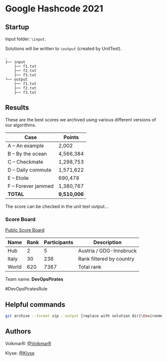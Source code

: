 ﻿# Google Hashcode 2021

## Startup

Input folder: `\input`.

Solutions will be written to `\output` (created by UnitTest).


```
.
├── input
    ├── f1.txt
    ├── f2.txt
    ├── f3.txt
└── output
    ├── f1.txt
    ├── f2.txt
    ├── f3.txt
```


## Results


These are the best scores we archived using various different versions of our algorithms.

| Case                  |  Points  |
|-----------------------|----------|
| A – An example | 2,002 |
| B – By the ocean | 4,566,384 |
| C – Checkmate | 1,298,753 |
| D – Daily commute | 1,571,622 |
| E – Etoile | 690,478 |
| F – Forever jammed | 1,380,767 |
| **TOTAL** | **9,510,006** |

The score can be checked in the unit test output...

### Score Board

[Public Score Board](https://hashcodejudge.withgoogle.com/scoreboard)

| Name                 | Rank | Participants | Description             |
| -------------------- | ---- | ------------ | ----------------------- |
| Hub | 2 | 5 | Austria / GDG-Innsbruck |
| Italy | 30 | 236 | Rank filtered by country |
| World | 620 | 7367 | Total rank |

Team name: **DevOpsPirates**

\#DevOpsPiratesRule

## Helpful commands
```bash
git archive --format zip --output [replace with solution dir]\Environment\output\source.zip head
```

## Authors
VolkmarR: [@VolkmarR](https://github.com/VolkmarR/)

Klyse: [@Klyse](https://github.com/klyse/)
